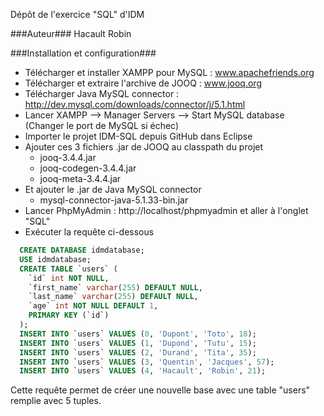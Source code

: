 Dépôt de l'exercice "SQL" d'IDM

###Auteur###
Hacault Robin

###Installation et configuration###
- Télécharger et installer XAMPP pour MySQL : www.apachefriends.org
- Télécharger et extraire l'archive de JOOQ : www.jooq.org
- Télécharger Java MySQL connector : http://dev.mysql.com/downloads/connector/j/5.1.html
- Lancer XAMPP --> Manager Servers --> Start MySQL database (Changer le port de MySQL si échec)
- Importer le projet IDM-SQL depuis GitHub dans Eclipse
- Ajouter ces 3 fichiers .jar de JOOQ au classpath du projet
  - jooq-3.4.4.jar
  - jooq-codegen-3.4.4.jar
  - jooq-meta-3.4.4.jar
- Et ajouter le .jar de Java MySQL connector
  - mysql-connector-java-5.1.33-bin.jar
- Lancer PhpMyAdmin : http://localhost/phpmyadmin et aller à l'onglet "SQL"
- Exécuter la requête ci-dessous
``` sql
  CREATE DATABASE idmdatabase;
  USE idmdatabase;
  CREATE TABLE `users` (
    `id` int NOT NULL,
    `first_name` varchar(255) DEFAULT NULL,
    `last_name` varchar(255) DEFAULT NULL,
    `age` int NOT NULL DEFAULT 1,
    PRIMARY KEY (`id`)
  );
  INSERT INTO `users` VALUES (0, 'Dupont', 'Toto', 18);
  INSERT INTO `users` VALUES (1, 'Dupond', 'Tutu', 15);
  INSERT INTO `users` VALUES (2, 'Durand', 'Tita', 35);
  INSERT INTO `users` VALUES (3, 'Quentin', 'Jacques', 57);
  INSERT INTO `users` VALUES (4, 'Hacault', 'Robin', 21);
```
   Cette requête permet de créer une nouvelle base avec une table "users" remplie avec 5 tuples.


